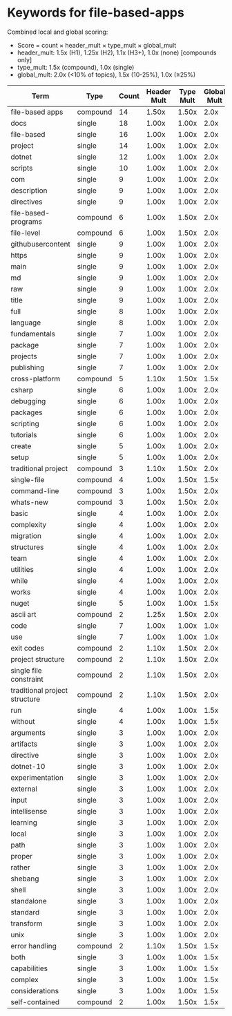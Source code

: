 # Keywords for file-based-apps

Combined local and global scoring:
- Score = count × header_mult × type_mult × global_mult
- header_mult: 1.5x (H1), 1.25x (H2), 1.1x (H3+), 1.0x (none) [compounds only]
- type_mult: 1.5x (compound), 1.0x (single)
- global_mult: 2.0x (<10% of topics), 1.5x (10-25%), 1.0x (≥25%)

| Term | Type | Count | Header Mult | Type Mult | Global Mult | Score |
|------|------|-------|-------------|-----------|-------------|-------|
| file-based apps | compound | 14 | 1.50x | 1.50x | 2.0x | 63.000 |
| docs | single | 18 | 1.00x | 1.00x | 2.0x | 36.000 |
| file-based | single | 16 | 1.00x | 1.00x | 2.0x | 32.000 |
| project | single | 14 | 1.00x | 1.00x | 2.0x | 28.000 |
| dotnet | single | 12 | 1.00x | 1.00x | 2.0x | 24.000 |
| scripts | single | 10 | 1.00x | 1.00x | 2.0x | 20.000 |
| com | single | 9 | 1.00x | 1.00x | 2.0x | 18.000 |
| description | single | 9 | 1.00x | 1.00x | 2.0x | 18.000 |
| directives | single | 9 | 1.00x | 1.00x | 2.0x | 18.000 |
| file-based-programs | compound | 6 | 1.00x | 1.50x | 2.0x | 18.000 |
| file-level | compound | 6 | 1.00x | 1.50x | 2.0x | 18.000 |
| githubusercontent | single | 9 | 1.00x | 1.00x | 2.0x | 18.000 |
| https | single | 9 | 1.00x | 1.00x | 2.0x | 18.000 |
| main | single | 9 | 1.00x | 1.00x | 2.0x | 18.000 |
| md | single | 9 | 1.00x | 1.00x | 2.0x | 18.000 |
| raw | single | 9 | 1.00x | 1.00x | 2.0x | 18.000 |
| title | single | 9 | 1.00x | 1.00x | 2.0x | 18.000 |
| full | single | 8 | 1.00x | 1.00x | 2.0x | 16.000 |
| language | single | 8 | 1.00x | 1.00x | 2.0x | 16.000 |
| fundamentals | single | 7 | 1.00x | 1.00x | 2.0x | 14.000 |
| package | single | 7 | 1.00x | 1.00x | 2.0x | 14.000 |
| projects | single | 7 | 1.00x | 1.00x | 2.0x | 14.000 |
| publishing | single | 7 | 1.00x | 1.00x | 2.0x | 14.000 |
| cross-platform | compound | 5 | 1.10x | 1.50x | 1.5x | 12.375 |
| csharp | single | 6 | 1.00x | 1.00x | 2.0x | 12.000 |
| debugging | single | 6 | 1.00x | 1.00x | 2.0x | 12.000 |
| packages | single | 6 | 1.00x | 1.00x | 2.0x | 12.000 |
| scripting | single | 6 | 1.00x | 1.00x | 2.0x | 12.000 |
| tutorials | single | 6 | 1.00x | 1.00x | 2.0x | 12.000 |
| create | single | 5 | 1.00x | 1.00x | 2.0x | 10.000 |
| setup | single | 5 | 1.00x | 1.00x | 2.0x | 10.000 |
| traditional project | compound | 3 | 1.10x | 1.50x | 2.0x | 9.900 |
| single-file | compound | 4 | 1.00x | 1.50x | 1.5x | 9.000 |
| command-line | compound | 3 | 1.00x | 1.50x | 2.0x | 9.000 |
| whats-new | compound | 3 | 1.00x | 1.50x | 2.0x | 9.000 |
| basic | single | 4 | 1.00x | 1.00x | 2.0x | 8.000 |
| complexity | single | 4 | 1.00x | 1.00x | 2.0x | 8.000 |
| migration | single | 4 | 1.00x | 1.00x | 2.0x | 8.000 |
| structures | single | 4 | 1.00x | 1.00x | 2.0x | 8.000 |
| team | single | 4 | 1.00x | 1.00x | 2.0x | 8.000 |
| utilities | single | 4 | 1.00x | 1.00x | 2.0x | 8.000 |
| while | single | 4 | 1.00x | 1.00x | 2.0x | 8.000 |
| works | single | 4 | 1.00x | 1.00x | 2.0x | 8.000 |
| nuget | single | 5 | 1.00x | 1.00x | 1.5x | 7.500 |
| ascii art | compound | 2 | 1.25x | 1.50x | 2.0x | 7.500 |
| code | single | 7 | 1.00x | 1.00x | 1.0x | 7.000 |
| use | single | 7 | 1.00x | 1.00x | 1.0x | 7.000 |
| exit codes | compound | 2 | 1.10x | 1.50x | 2.0x | 6.600 |
| project structure | compound | 2 | 1.10x | 1.50x | 2.0x | 6.600 |
| single file constraint | compound | 2 | 1.10x | 1.50x | 2.0x | 6.600 |
| traditional project structure | compound | 2 | 1.10x | 1.50x | 2.0x | 6.600 |
| run | single | 4 | 1.00x | 1.00x | 1.5x | 6.000 |
| without | single | 4 | 1.00x | 1.00x | 1.5x | 6.000 |
| arguments | single | 3 | 1.00x | 1.00x | 2.0x | 6.000 |
| artifacts | single | 3 | 1.00x | 1.00x | 2.0x | 6.000 |
| directive | single | 3 | 1.00x | 1.00x | 2.0x | 6.000 |
| dotnet-10 | single | 3 | 1.00x | 1.00x | 2.0x | 6.000 |
| experimentation | single | 3 | 1.00x | 1.00x | 2.0x | 6.000 |
| external | single | 3 | 1.00x | 1.00x | 2.0x | 6.000 |
| input | single | 3 | 1.00x | 1.00x | 2.0x | 6.000 |
| intellisense | single | 3 | 1.00x | 1.00x | 2.0x | 6.000 |
| learning | single | 3 | 1.00x | 1.00x | 2.0x | 6.000 |
| local | single | 3 | 1.00x | 1.00x | 2.0x | 6.000 |
| path | single | 3 | 1.00x | 1.00x | 2.0x | 6.000 |
| proper | single | 3 | 1.00x | 1.00x | 2.0x | 6.000 |
| rather | single | 3 | 1.00x | 1.00x | 2.0x | 6.000 |
| shebang | single | 3 | 1.00x | 1.00x | 2.0x | 6.000 |
| shell | single | 3 | 1.00x | 1.00x | 2.0x | 6.000 |
| standalone | single | 3 | 1.00x | 1.00x | 2.0x | 6.000 |
| standard | single | 3 | 1.00x | 1.00x | 2.0x | 6.000 |
| transform | single | 3 | 1.00x | 1.00x | 2.0x | 6.000 |
| unix | single | 3 | 1.00x | 1.00x | 2.0x | 6.000 |
| error handling | compound | 2 | 1.10x | 1.50x | 1.5x | 4.950 |
| both | single | 3 | 1.00x | 1.00x | 1.5x | 4.500 |
| capabilities | single | 3 | 1.00x | 1.00x | 1.5x | 4.500 |
| complex | single | 3 | 1.00x | 1.00x | 1.5x | 4.500 |
| considerations | single | 3 | 1.00x | 1.00x | 1.5x | 4.500 |
| self-contained | compound | 2 | 1.00x | 1.50x | 1.5x | 4.500 |
